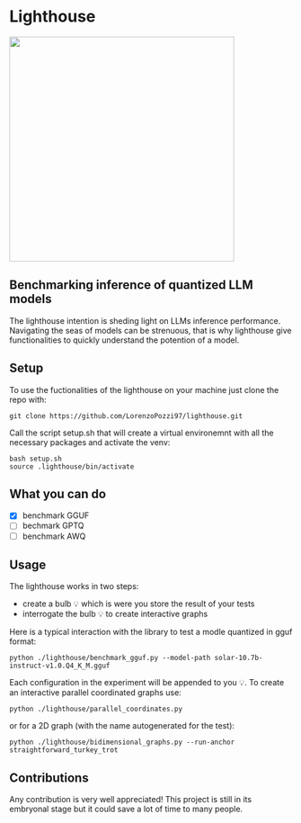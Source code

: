 # Lighthouse
<img src="https://github.com/LorenzoPozzi97/lighthouse/assets/83987444/283cb75c-c033-4b9d-8dcd-668b4054ad18" width="400" height="400">

## Benchmarking inference of quantized LLM models
The lighthouse intention is sheding light on LLMs inference performance. Navigating the seas of models can be strenuous, that is why lighthouse give functionalities to quickly understand the potention of a model.

## Setup
To use the fuctionalities of the lighthouse on your machine just clone the repo with:
```
git clone https://github.com/LorenzoPozzi97/lighthouse.git
```
Call the script setup.sh that will create a virtual environemnt with all the necessary packages and activate the venv:
```
bash setup.sh
source .lighthouse/bin/activate
```

## What you can do
- [x] benchmark GGUF
- [ ] bechmark GPTQ
- [ ] benchmark AWQ

## Usage
The lighthouse works in two steps:
- create a bulb 💡 which is were you store the result of your tests
- interrogate the bulb 💡 to create interactive graphs

Here is a typical interaction with the library to test a modle quantized in gguf format:
```
python ./lighthouse/benchmark_gguf.py --model-path solar-10.7b-instruct-v1.0.Q4_K_M.gguf
```
Each configuration in the experiment will be appended to you 💡. 
To create an interactive parallel coordinated graphs use:
```
python ./lighthouse/parallel_coordinates.py
```
or for a 2D graph (with the name autogenerated for the test):
```
python ./lighthouse/bidimensional_graphs.py --run-anchor straightforward_turkey_trot
```

## Contributions
Any contribution is very well appreciated! This project is still in its embryonal stage but it could save a lot of time to many people.
